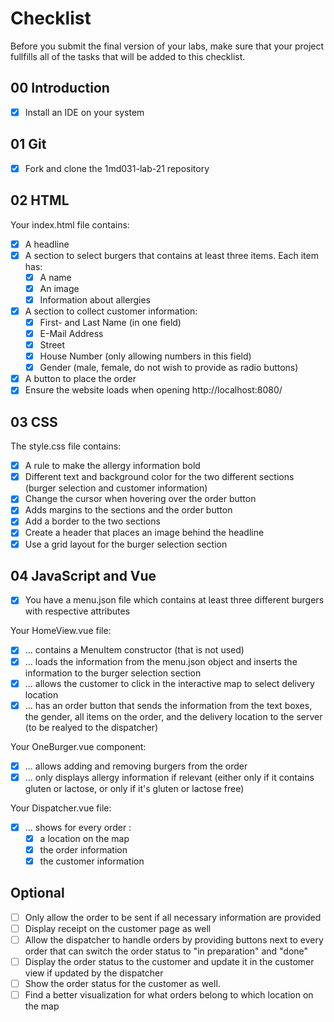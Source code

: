 # Checklist

Before you submit the final version of your labs, make sure that your project fullfills all of the tasks that will be added to this checklist.

## 00 Introduction

- [x] Install an IDE on your system

## 01 Git

- [x] Fork and clone the 1md031-lab-21 repository
## 02 HTML

Your index.html file contains:
- [x] A headline
- [x] A section to select burgers that contains at least three items. Each item has:
    - [x] A name
    - [x] An image
    - [x] Information about allergies 
- [x] A section to collect customer information:
    - [x] First- and Last Name (in one field)
    - [x] E-Mail Address
    - [x] Street
    - [x] House Number (only allowing numbers in this field)
    - [x] Gender (male, female, do not wish to provide as radio buttons)
- [x] A button to place the order
- [x] Ensure the website loads when opening http://localhost:8080/
## 03 CSS

The style.css file contains:
- [x] A rule to make the allergy information bold
- [x] Different text and background color for the two different sections (burger selection and customer information)
- [x] Change the cursor when hovering over the order button
- [x] Adds margins to the sections and the order button
- [x] Add a border to the two sections
- [x] Create a header that places an image behind the headline
- [x] Use a grid layout for the burger selection section
## 04 JavaScript and Vue

- [x] You have a menu.json file which contains at least three different burgers with respective attributes

Your HomeView.vue file:
- [x] ... contains a MenuItem constructor (that is not used)
- [x] ... loads the information from the menu.json object and inserts the information to the burger selection section
- [x] ... allows the customer to click in the interactive map to select delivery location
- [x] ... has an order button that sends the information from the text boxes, the gender, all items on the order, and the delivery location to the server (to be realyed to the dispatcher)

Your OneBurger.vue component:
- [x] ... allows adding and removing burgers from the order
- [x] ... only displays allergy information if relevant (either only if it contains gluten or lactose, or only if it's gluten or lactose free)

Your Dispatcher.vue file:
- [x] ... shows for every order :
    - [x] a location on the map
    - [x] the order information
    - [x] the customer information

## Optional
- [ ] Only allow the order to be sent if all necessary information are provided
- [ ] Display receipt on the customer page as well
- [ ] Allow the dispatcher to handle orders by providing buttons next to every order that can switch the order status to "in preparation" and "done"
- [ ] Display the order status to the customer and update it in the customer view if updated by the dispatcher
- [ ] Show the order status for the customer as well.
- [ ] Find a better visualization for what orders belong to which location on the map
